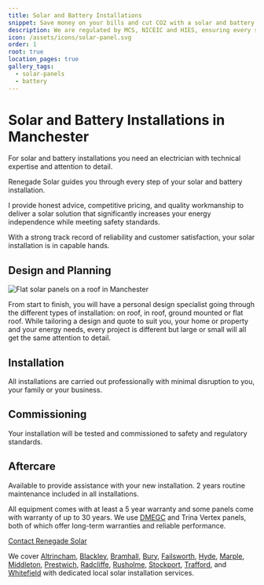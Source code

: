 ```yaml
---
title: Solar and Battery Installations
snippet: Save money on your bills and cut CO2 with a solar and battery combo.
description: We are regulated by MCS, NICEIC and HIES, ensuring every system we install is completed to the highest standard.
icon: /assets/icons/solar-panel.svg
order: 1
root: true
location_pages: true
gallery_tags:
  - solar-panels
  - battery
---
```


# Solar and Battery Installations in Manchester

For solar and battery installations you need an electrician with technical expertise and attention to detail.

Renegade Solar guides you through every step of your solar and battery installation.

I provide honest advice, competitive pricing, and quality workmanship to deliver a solar solution that significantly increases your energy independence while meeting safety standards.

With a strong track record of reliability and customer satisfaction, your solar installation is in capable hands.

## Design and Planning

<div class="center-right">
  <img src="/assets/photos/flat-solar-panels.jpg" alt="Flat solar panels on a roof in Manchester" eleventy:ignore />
</div>

From start to finish, you will have a personal design specialist going through the different types of installation: on roof, in roof, ground mounted or flat roof. While tailoring a design and quote to suit you, your home or property and your energy needs, every project is different but large or small will all get the same attention to detail.

## Installation

All installations are carried out professionally with minimal disruption to you, your family or your business.

## Commissioning

Your installation will be tested and commissioned to safety and regulatory standards.

## Aftercare

Available to provide assistance with your new installation. 2 years routine maintenance included in all installations.

All equipment comes with at least a 5 year warranty and some panels come with warranty of up to 30 years. We use [DMEGC](/dmegc-solar-panel-installer-manchester/) and Trina Vertex panels, both of which offer long-term warranties and reliable performance.

<a class="btn primary-btn" href="/contact/">Contact Renegade Solar</a>

We cover [Altrincham](/solar-panel-installer-altrincham/), [Blackley](/solar-panel-installer-blackley/), [Bramhall](/solar-panel-installer-bramhall/), [Bury](/solar-panel-installer-bury/), [Failsworth](/solar-panel-installer-failsworth/), [Hyde](/solar-panel-installer-hyde/), [Marple](/solar-panel-installer-marple/), [Middleton](/solar-panel-installer-middleton/), [Prestwich](/solar-panel-installer-prestwich/), [Radcliffe](/solar-panel-installer-radcliffe/), [Rusholme](/solar-panel-installer-rusholme/), [Stockport](/solar-panel-installer-stockport/), [Trafford](/solar-panel-installer-trafford/), and [Whitefield](/solar-panel-installer-whitefield/) with dedicated local solar installation services.
